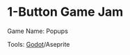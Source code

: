 # 1-Button Game Jam

Game Name: Popups

Tools: [Godot](https://godotengine.org/en)/Aseprite

> > > > > > > 
